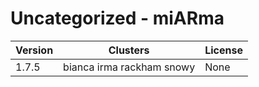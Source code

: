 # Uncategorized - miARma







| Version | Clusters | License |
| ------- | -------- | ------- |
| 1.7.5 | bianca irma rackham snowy | None |
